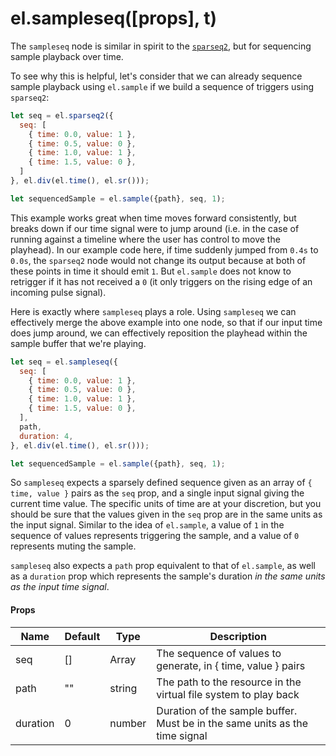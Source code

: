 # el.sampleseq([props], t)

The `sampleseq` node is similar in spirit to the [`sparseq2`](./sparseq2), but for sequencing
sample playback over time.

To see why this is helpful, let's consider that we can already sequence sample playback
using `el.sample` if we build a sequence of triggers using `sparseq2`:

```js
let seq = el.sparseq2({
  seq: [
    { time: 0.0, value: 1 },
    { time: 0.5, value: 0 },
    { time: 1.0, value: 1 },
    { time: 1.5, value: 0 },
  ]
}, el.div(el.time(), el.sr()));

let sequencedSample = el.sample({path}, seq, 1);
```

This example works great when time moves forward consistently, but breaks down if
our time signal were to jump around (i.e. in the case of running against a timeline
where the user has control to move the playhead). In our example code here, if time
suddenly jumped from `0.4s` to `0.0s`, the `sparseq2` node would not change its output
because at both of these points in time it should emit `1`. But `el.sample` does not know
to retrigger if it has not received a `0` (it only triggers on the rising edge of an incoming
pulse signal).

Here is exactly where `sampleseq` plays a role. Using `sampleseq` we can effectively merge
the above example into one node, so that if our input time does jump around, we can effectively
reposition the playhead within the sample buffer that we're playing.

```js
let seq = el.sampleseq({
  seq: [
    { time: 0.0, value: 1 },
    { time: 0.5, value: 0 },
    { time: 1.0, value: 1 },
    { time: 1.5, value: 0 },
  ],
  path,
  duration: 4,
}, el.div(el.time(), el.sr()));

let sequencedSample = el.sample({path}, seq, 1);
```

So `sampleseq` expects a sparsely defined sequence given as an array of `{ time,
value }` pairs as the `seq` prop, and a single input signal giving the current
time value. The specific units of time are at your discretion, but you should be
sure that the values given in the `seq` prop are in the same units as the input
signal. Similar to the idea of `el.sample`, a value of `1` in the sequence of values
represents triggering the sample, and a value of `0` represents muting the sample.

`sampleseq` also expects a `path` prop equivalent to that of `el.sample`, as well
as a `duration` prop which represents the sample's duration _in the same units as
the input time signal_.

#### Props

| Name        | Default  | Type                | Description                                                                   |
| ----------- | -------- | ------------------- | ----------------------------------------------------------------------------- |
| seq         | []       | Array               | The sequence of values to generate, in { time, value } pairs                  |
| path        | ""       | string              | The path to the resource in the virtual file system to play back              |
| duration    | 0        | number              | Duration of the sample buffer. Must be in the same units as the time signal   |
